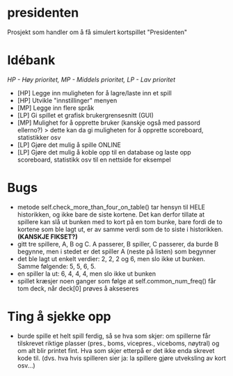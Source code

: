 # presidenten
Prosjekt som handler om å få simulert kortspillet "Presidenten"

# Idébank
*HP - Høy prioritet, MP - Middels prioritet, LP - Lav prioritet*
- [HP] Legge inn muligheten for å lagre/laste inn et spill
- [HP] Utvikle "innstillinger" menyen
- [MP] Legge inn flere språk
- [LP] Gi spillet et grafisk brukergrensesnitt (GUI)
- [MP] Mulighet for å opprette bruker (kanskje også med passord ellerno?)
       > dette kan da gi muligheten for å opprette scoreboard, statistikker osv
- [LP] Gjøre det mulig å spille ONLINE
- [LP] Gjøre det mulig å koble opp til en database og laste opp scoreboard, statistikk osv til en nettside for eksempel

# Bugs
- metode self.check_more_than_four_on_table() tar hensyn til HELE historikken, og ikke bare de siste kortene. Det kan derfor tillate at spillere kan slå ut bunken med to kort på en tom bunke, bare fordi de to kortene som ble lagt ut, er av samme verdi som de to siste i historikken. **(KANSKJE FIKSET?)**
- gitt tre spillere, A, B og C. A passerer, B spiller, C passerer, da burde B begynne, men i stedet er det spiller A (neste på listen) som begynner
- det ble lagt ut enkelt verdier: 2, 2, 2 og 6, men slo ikke ut bunken. Samme følgende: 5, 5, 6, 5.
- en spiller la ut: 6, 4, 4, 4, men slo ikke ut bunken
- spillet kræsjer noen ganger som følge at self.common_num_freq() får tom deck, når deck[0] prøves å akseseres

# Ting å sjekke opp
- burde spille et helt spill ferdig, så se hva som skjer: om spillerne får tilskrevet riktige plasser (pres., boms, vicepres., viceboms, nøytral) og om alt blir printet fint. Hva som skjer etterpå er det ikke enda skrevet kode til. (dvs. hva hvis spilleren sier ja: la spillere gjøre utveksling av kort osv...)
